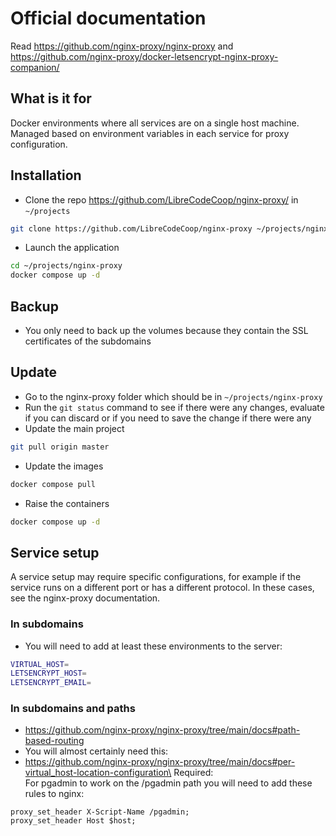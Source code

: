 # Official documentation

Read https://github.com/nginx-proxy/nginx-proxy and https://github.com/nginx-proxy/docker-letsencrypt-nginx-proxy-companion/

## What is it for

Docker environments where all services are on a single host machine. Managed based on environment variables in each service for proxy configuration.

## Installation

* Clone the repo https://github.com/LibreCodeCoop/nginx-proxy/ in `~/projects`
```bash
git clone https://github.com/LibreCodeCoop/nginx-proxy ~/projects/nginx-proxy
```
* Launch the application
```bash
cd ~/projects/nginx-proxy
docker compose up -d
```

## Backup
* You only need to back up the volumes because they contain the SSL certificates of the subdomains

## Update

* Go to the nginx-proxy folder which should be in `~/projects/nginx-proxy`
* Run the `git status` command to see if there were any changes, evaluate if you can discard or if you need to save the change if there were any
* Update the main project
```bash
git pull origin master
```
* Update the images
```bash
docker compose pull
```
* Raise the containers
```bash
docker compose up -d
```

## Service setup

A service setup may require specific configurations, for example if the service runs on a different port or has a different protocol. In these cases, see the nginx-proxy documentation.

### In subdomains
* You will need to add at least these environments to the server:
```bash
VIRTUAL_HOST=
LETSENCRYPT_HOST=
LETSENCRYPT_EMAIL=
```
### In subdomains and paths
* https://github.com/nginx-proxy/nginx-proxy/tree/main/docs#path-based-routing
* You will almost certainly need this:
* https://github.com/nginx-proxy/nginx-proxy/tree/main/docs#per-virtual_host-location-configuration\
Required:\
For pgadmin to work on the /pgadmin path you will need to add these rules to nginx:
```nginx
proxy_set_header X-Script-Name /pgadmin;
proxy_set_header Host $host;
```
